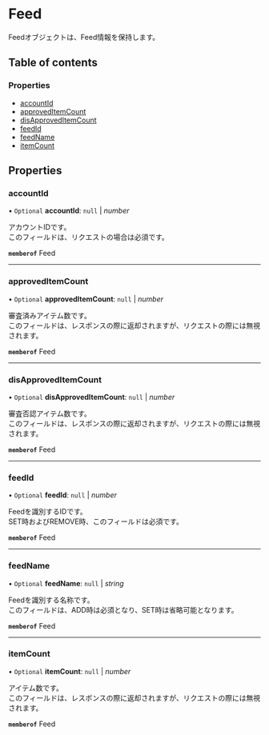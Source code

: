 # Feed


<div lang=\"ja\">Feedオブジェクトは、Feed情報を保持します。</div> 

## Table of contents

### Properties

- [accountId](feed.md#accountid)
- [approvedItemCount](feed.md#approveditemcount)
- [disApprovedItemCount](feed.md#disapproveditemcount)
- [feedId](feed.md#feedid)
- [feedName](feed.md#feedname)
- [itemCount](feed.md#itemcount)

## Properties

### accountId

• `Optional` **accountId**: ``null`` \| *number*

<div lang=\"ja\"> アカウントIDです。<br> このフィールドは、リクエストの場合は必須です。 </div> 

**`memberof`** Feed

___

### approvedItemCount

• `Optional` **approvedItemCount**: ``null`` \| *number*

<div lang=\"ja\"> 審査済みアイテム数です。<br> このフィールドは、レスポンスの際に返却されますが、リクエストの際には無視されます。 </div> 

**`memberof`** Feed

___

### disApprovedItemCount

• `Optional` **disApprovedItemCount**: ``null`` \| *number*

<div lang=\"ja\"> 審査否認アイテム数です。<br> このフィールドは、レスポンスの際に返却されますが、リクエストの際には無視されます。 </div> 

**`memberof`** Feed

___

### feedId

• `Optional` **feedId**: ``null`` \| *number*

<div lang=\"ja\"> Feedを識別するIDです。<br> SET時およびREMOVE時、このフィールドは必須です。 </div> 

**`memberof`** Feed

___

### feedName

• `Optional` **feedName**: ``null`` \| *string*

<div lang=\"ja\"> Feedを識別する名称です。<br> このフィールドは、ADD時は必須となり、SET時は省略可能となります。 </div> 

**`memberof`** Feed

___

### itemCount

• `Optional` **itemCount**: ``null`` \| *number*

<div lang=\"ja\"> アイテム数です。<br> このフィールドは、レスポンスの際に返却されますが、リクエストの際には無視されます。 </div> 

**`memberof`** Feed
